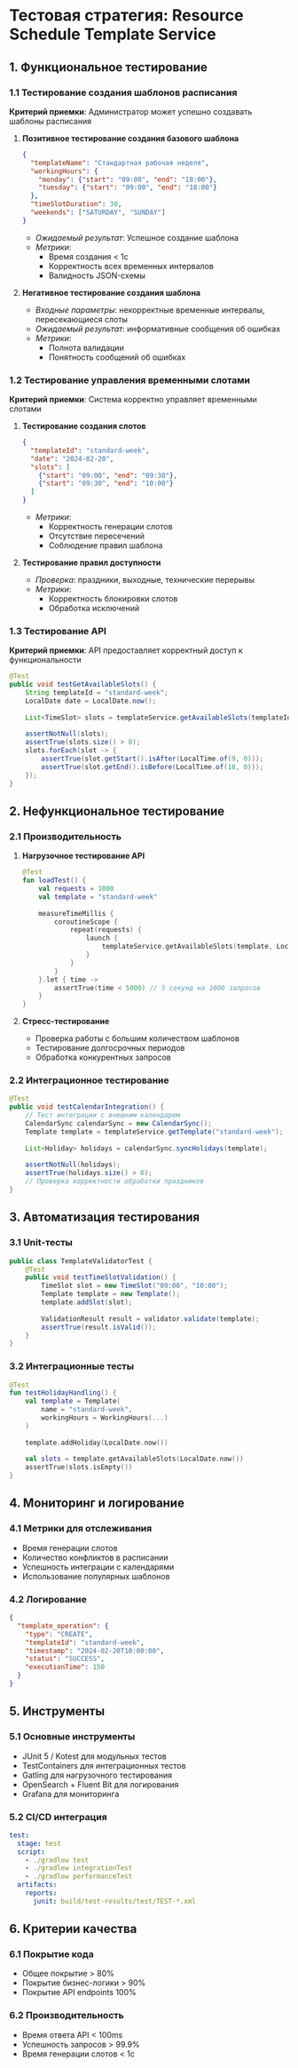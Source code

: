 # Тестовая стратегия: Resource Schedule Template Service

## 1. Функциональное тестирование

### 1.1 Тестирование создания шаблонов расписания
**Критерий приемки**: Администратор может успешно создавать шаблоны расписания

1. **Позитивное тестирование создания базового шаблона**
   ```json
   {
     "templateName": "Стандартная рабочая неделя",
     "workingHours": {
       "monday": {"start": "09:00", "end": "18:00"},
       "tuesday": {"start": "09:00", "end": "18:00"}
     },
     "timeSlotDuration": 30,
     "weekends": ["SATURDAY", "SUNDAY"]
   }
   ```
    - *Ожидаемый результат*: Успешное создание шаблона
    - *Метрики*:
        - Время создания < 1с
        - Корректность всех временных интервалов
        - Валидность JSON-схемы

2. **Негативное тестирование создания шаблона**
    - *Входные параметры*: некорректные временные интервалы, пересекающиеся слоты
    - *Ожидаемый результат*: информативные сообщения об ошибках
    - *Метрики*:
        - Полнота валидации
        - Понятность сообщений об ошибках

### 1.2 Тестирование управления временными слотами
**Критерий приемки**: Система корректно управляет временными слотами

1. **Тестирование создания слотов**
   ```json
   {
     "templateId": "standard-week",
     "date": "2024-02-20",
     "slots": [
       {"start": "09:00", "end": "09:30"},
       {"start": "09:30", "end": "10:00"}
     ]
   }
   ```
    - *Метрики*:
        - Корректность генерации слотов
        - Отсутствие пересечений
        - Соблюдение правил шаблона

2. **Тестирование правил доступности**
    - *Проверка*: праздники, выходные, технические перерывы
    - *Метрики*:
        - Корректность блокировки слотов
        - Обработка исключений

### 1.3 Тестирование API
**Критерий приемки**: API предоставляет корректный доступ к функциональности

```java
@Test
public void testGetAvailableSlots() {
    String templateId = "standard-week";
    LocalDate date = LocalDate.now();
    
    List<TimeSlot> slots = templateService.getAvailableSlots(templateId, date);
    
    assertNotNull(slots);
    assertTrue(slots.size() > 0);
    slots.forEach(slot -> {
        assertTrue(slot.getStart().isAfter(LocalTime.of(9, 0)));
        assertTrue(slot.getEnd().isBefore(LocalTime.of(18, 0)));
    });
}
```

## 2. Нефункциональное тестирование

### 2.1 Производительность
1. **Нагрузочное тестирование API**
   ```kotlin
   @Test
   fun loadTest() {
       val requests = 1000
       val template = "standard-week"
       
       measureTimeMillis {
           coroutineScope {
               repeat(requests) {
                   launch {
                       templateService.getAvailableSlots(template, LocalDate.now())
                   }
               }
           }
       }.let { time ->
           assertTrue(time < 5000) // 5 секунд на 1000 запросов
       }
   }
   ```

2. **Стресс-тестирование**
    - Проверка работы с большим количеством шаблонов
    - Тестирование долгосрочных периодов
    - Обработка конкурентных запросов

### 2.2 Интеграционное тестирование
```java
@Test
public void testCalendarIntegration() {
    // Тест интеграции с внешним календарем
    CalendarSync calendarSync = new CalendarSync();
    Template template = templateService.getTemplate("standard-week");
    
    List<Holiday> holidays = calendarSync.syncHolidays(template);
    
    assertNotNull(holidays);
    assertTrue(holidays.size() > 0);
    // Проверка корректности обработки праздников
}
```

## 3. Автоматизация тестирования

### 3.1 Unit-тесты
```java
public class TemplateValidatorTest {
    @Test
    public void testTimeSlotValidation() {
        TimeSlot slot = new TimeSlot("09:00", "10:00");
        Template template = new Template();
        template.addSlot(slot);
        
        ValidationResult result = validator.validate(template);
        assertTrue(result.isValid());
    }
}
```

### 3.2 Интеграционные тесты
```kotlin
@Test
fun testHolidayHandling() {
    val template = Template(
        name = "standard-week",
        workingHours = WorkingHours(...)
    )
    
    template.addHoliday(LocalDate.now())
    
    val slots = template.getAvailableSlots(LocalDate.now())
    assertTrue(slots.isEmpty())
}
```

## 4. Мониторинг и логирование

### 4.1 Метрики для отслеживания
- Время генерации слотов
- Количество конфликтов в расписании
- Успешность интеграции с календарями
- Использование популярных шаблонов

### 4.2 Логирование
```json
{
  "template_operation": {
    "type": "CREATE",
    "templateId": "standard-week",
    "timestamp": "2024-02-20T10:00:00",
    "status": "SUCCESS",
    "executionTime": 150
  }
}
```

## 5. Инструменты

### 5.1 Основные инструменты
- JUnit 5 / Kotest для модульных тестов
- TestContainers для интеграционных тестов
- Gatling для нагрузочного тестирования
- OpenSearch + Fluent Bit для логирования
- Grafana для мониторинга

### 5.2 CI/CD интеграция
```yaml
test:
  stage: test
  script:
    - ./gradlew test
    - ./gradlew integrationTest
    - ./gradlew performanceTest
  artifacts:
    reports:
      junit: build/test-results/test/TEST-*.xml
```

## 6. Критерии качества

### 6.1 Покрытие кода
- Общее покрытие > 80%
- Покрытие бизнес-логики > 90%
- Покрытие API endpoints 100%

### 6.2 Производительность
- Время ответа API < 100ms
- Успешность запросов > 99.9%
- Время генерации слотов < 1с